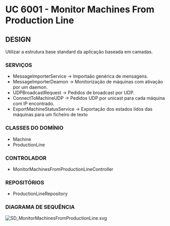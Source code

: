# UC 6001 - Monitor Machines From Production Line

## DESIGN

Utilizar a estrutura base standard da aplicação baseada em camadas.

### SERVIÇOS

- MessageImporterService -> Importaão genérica de mensagens.
- MessageImporterDeamon -> Monitorização de máquinas com ativação por um daemon.
- UDPBroadcastRequest -> Pedidos de broadcast por UDP.
- ConnectToMachineUDP -> Pedidos UDP por unicast para cada máquina com IP encontrado.
- ExportMachineStatusService -> Exportação dos estados lidos das máquinas para um ficheiro de texto

### CLASSES DO DOMÍNIO

- Machine
- ProductionLine

### CONTROLADOR

- MonitorMachinesFromProductionLineController

### REPOSITÓRIOS

- ProductionLineRepository

### DIAGRAMA DE SEQUÊNCIA

![SD_MonitorMachinesFromProductionLine.svg](SD_MonitorMachinesFromProductionLine.svg)
